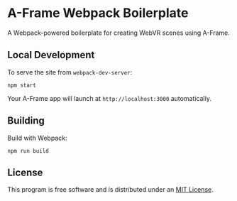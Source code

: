# A-Frame Webpack Boilerplate

A Webpack-powered boilerplate for creating WebVR scenes using A-Frame.

## Local Development

To serve the site from `webpack-dev-server`:

```
npm start
```

Your A-Frame app will launch at `http://localhost:3000` automatically.

## Building

Build with Webpack:

```
npm run build
```

## License

This program is free software and is distributed under an [MIT License](LICENSE).
